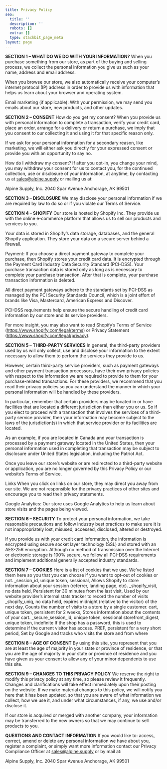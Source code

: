 ```yaml
---
title: Privacy Policy
seo:
  title: ''
  description: ''
  robots: []
  extra: []
  type: stackbit_page_meta
layout: page
---
```

**SECTION 1 – WHAT DO WE DO WITH YOUR INFORMATION?**
When you purchase something from our store, as part of the buying and selling process, we collect the personal information you give us such as your name, address and email address.

When you browse our store, we also automatically receive your computer’s internet protocol (IP) address in order to provide us with information that helps us learn about your browser and operating system.

Email marketing (if applicable): With your permission, we may send you emails about our store, new products, and other updates.

**SECTION 2 – CONSENT**
How do you get my consent?
When you provide us with personal information to complete a transaction, verify your credit card, place an order, arrange for a delivery or return a purchase, we imply that you consent to our collecting it and using it for that specific reason only.

If we ask for your personal information for a secondary reason, like marketing, we will either ask you directly for your expressed consent or provide you with an opportunity to say no.

How do I withdraw my consent?
If after you opt-in, you change your mind, you may withdraw your consent for us to contact you, for the continued collection, use or disclosure of your information, at anytime, by contacting us at sales@alpine.supply or mailing us at:

Alpine Supply, Inc.
2040 Spar Avenue
Anchorage, AK 99501

**SECTION 3 – DISCLOSURE**
We may disclose your personal information if we are required by law to do so or if you violate our Terms of Service.

**SECTION 4 – SHOPIFY**
Our store is hosted by Shopify Inc. They provide us with the online e-commerce platform that allows us to sell our products and services to you.

Your data is stored in Shopify’s data storage, databases, and the general Shopify application. They store your data on a secure server behind a firewall.

Payment:
If you choose a direct payment gateway to complete your purchase, then Shopify stores your credit card data. It is encrypted through the Payment Card Industry Data Security Standard (PCI-DSS). Your purchase transaction data is stored only as long as is necessary to complete your purchase transaction. After that is complete, your purchase transaction information is deleted.

All direct payment gateways adhere to the standards set by PCI-DSS as managed by the PCI Security Standards Council, which is a joint effort of brands like Visa, Mastercard, American Express and Discover.

PCI-DSS requirements help ensure the secure handling of credit card information by our store and its service providers.

For more insight, you may also want to read Shopify’s Terms of Service (https://www.shopify.com/legal/terms) or Privacy Statement (https://www.shopify.com/legal/privacy).

**SECTION 5 – THIRD-PARTY SERVICES**
In general, the third-party providers used by us will only collect, use and disclose your information to the extent necessary to allow them to perform the services they provide to us.

However, certain third-party service providers, such as payment gateways and other payment transaction processors, have their own privacy policies with respect to the information we are required to provide to them for your purchase-related transactions.
For these providers, we recommend that you read their privacy policies so you can understand the manner in which your personal information will be handled by these providers.

In particular, remember that certain providers may be located in or have facilities that are located a different jurisdiction than either you or us. So if you elect to proceed with a transaction that involves the services of a third-party service provider, then your information may become subject to the laws of the jurisdiction(s) in which that service provider or its facilities are located.

As an example, if you are located in Canada and your transaction is processed by a payment gateway located in the United States, then your personal information used in completing that transaction may be subject to disclosure under United States legislation, including the Patriot Act.

Once you leave our store’s website or are redirected to a third-party website or application, you are no longer governed by this Privacy Policy or our website’s Terms of Service.

Links
When you click on links on our store, they may direct you away from our site. We are not responsible for the privacy practices of other sites and encourage you to read their privacy statements.

Google Analytics:
Our store uses Google Analytics to help us learn about store visits and the pages being viewed.

**SECTION 6 – SECURITY**
To protect your personal information, we take reasonable precautions and follow industry best practices to make sure it is not inappropriately lost, misused, accessed, disclosed, altered or destroyed.

If you provide us with your credit card information, the information is encrypted using secure socket layer technology (SSL) and stored with an AES-256 encryption. Although no method of transmission over the Internet or electronic storage is 100% secure, we follow all PCI-DSS requirements and implement additional generally accepted industry standards.

**SECTION 7 – COOKIES**
Here is a list of cookies that we use. We’ve listed them here so you that you can choose if you want to opt-out of cookies or not.
\_session_id, unique token, sessional, Allows Shopify to store information about your session (referrer, landing page, etc).
\_shopify_visit, no data held, Persistent for 30 minutes from the last visit, Used by our website provider’s internal stats tracker to record the number of visits
\_shopify_uniq, no data held, expires midnight (relative to the visitor) of the next day, Counts the number of visits to a store by a single customer.
cart, unique token, persistent for 2 weeks, Stores information about the contents of your cart.
\_secure_session_id, unique token, sessional
storefront_digest, unique token, indefinite If the shop has a password, this is used to determine if the current visitor has access.
PREF, persistent for a very short period, Set by Google and tracks who visits the store and from where

**SECTION 8 – AGE OF CONSENT**
By using this site, you represent that you are at least the age of majority in your state or province of residence, or that you are the age of majority in your state or province of residence and you have given us your consent to allow any of your minor dependents to use this site.

**SECTION 9 – CHANGES TO THIS PRIVACY POLICY**
We reserve the right to modify this privacy policy at any time, so please review it frequently. Changes and clarifications will take effect immediately upon their posting on the website. If we make material changes to this policy, we will notify you here that it has been updated, so that you are aware of what information we collect, how we use it, and under what circumstances, if any, we use and/or disclose it.

If our store is acquired or merged with another company, your information may be transferred to the new owners so that we may continue to sell products to you.

**QUESTIONS AND CONTACT INFORMATION**
If you would like to: access, correct, amend or delete any personal information we have about you, register a complaint, or simply want more information contact our Privacy Compliance Officer at sales@alpine.supply or by mail at:

Alpine Supply, Inc.
2040 Spar Avenue
Anchorage, AK 99501
